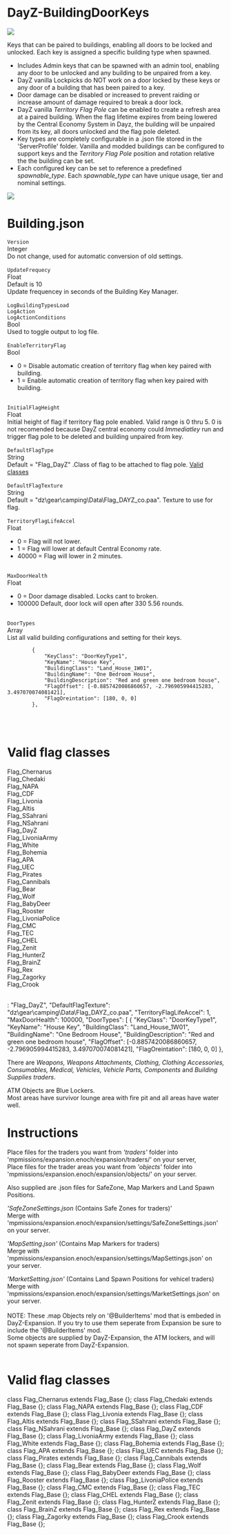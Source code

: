# DayZ-BuildingDoorKeys
![](https://github.com/mgkelley/DayZ-BuildingDoorKeys/blob/main/ScreenShots/BuildingDoorKeys.png?raw=true)

Keys that can be paired to buildings, enabling all doors to be locked and unlocked.
Each key is assigned a specific building type when spawned.
* Includes Admin keys that can be spawned with an admin tool, enabling any door to be unlocked and any building to be unpaired from a key.
* DayZ vanilla Lockpicks do NOT work on a door locked by these keys or any door of a building that has been paired to a key.
* Door damage can be disabled or increased to prevent raiding or increase amount of damage required to break a door lock.
* DayZ vanilla _Territory Flag Pole_ can be enabled to create a refresh area at a paired building. When the flag lifetime expires from being lowered by the Central Economy System in Dayz, the building will be unpaired from its key, all doors unlocked and the flag pole deleted.
* Key types are completely configurable in a .json file stored in the 'ServerProfile' folder. Vanilla and modded buildings can be configured to support keys and the _Territory Flag Pole_ position and rotation relative the the building can be set.
* Each configured key can be set to reference a predefined _spawnable_type_. Each _spawnable_type_ can have unique usage, tier and nominal settings.

![](https://github.com/mgkelley/DayZ-BuildingDoorKeys/blob/main/ScreenShots/Proccess.png?raw=true)

# Building.json
```Version```
<br> 
Integer<br>
Do not change, used for automatic conversion of old settings.
<br>
<br>
```UpdateFrequecy```<br>
Float<br>
Default is 10<br>
Update frequencey in seconds of the Building Key Manager.
<br>
<br>
```LogBuildingTypesLoad```<br>
```LogAction```<br>
```LogActionConditions```<br>
Bool<br>
Used to toggle output to log file.
<br>
<br>
```EnableTerritoryFlag```<br>
Bool
* 0 = Disable automatic creation of territory flag when key paired with building.
* 1 = Enable automatic creation of territory flag when key paired with building.

<br>```InitialFlagHeight```<br>
Float<br>
Initial height of flag if territory flag pole enabled. Valid range is 0 thru 5. 0 is not recomended because DayZ central economy could _Immediatley_ run and trigger flag pole to be deleted and building unpaired from key.
<br>
<br>
```DefaultFlagType```<br>
String<br>
Default = "Flag_DayZ" .Class of flag to be attached to flag pole. [Valid classes](https://github.com/mgkelley/DayZ-BuildingDoorKeys/blob/main/ScreenShots/FlagClasses.md)
<br>
<br>
```DefaultFlagTexture```<br>
String<br>
Default = "dz\\gear\\camping\\Data\\Flag_DAYZ_co.paa". Texture to use for flag.
<br>
<br>
```TerritoryFlagLifeAccel```<br>
Float
* 0 = Flag will not lower.
* 1 = Flag will lower at default Central Economy rate.
* 40000 = Flag will lower in 2 minutes.

<br>```MaxDoorHealth```<br>
Float
* 0 = Door damage disabled. Locks cant to broken.
* 100000  Default, door lock will open after 330 5.56 rounds.

<br>```DoorTypes```<br>
Array<br>
List all valid building configurations and setting for their keys.
```
        {
            "KeyClass": "DoorKeyType1",
            "KeyName": "House Key",
            "BuildingClass": "Land_House_1W01",
            "BuildingName": "One Bedroom House",
            "BuildingDescription": "Red and green one bedroom house",
            "FlagOffset": [-0.8857420086860657, -2.796905994415283, 3.497070074081421],
            "FlagOreintation": [180, 0, 0]
        },
```
<br>
<br>

# Valid flag classes
Flag_Chernarus<br>
Flag_Chedaki<br>
Flag_NAPA<br>
Flag_CDF<br>
Flag_Livonia<br>
Flag_Altis<br>
Flag_SSahrani<br>
Flag_NSahrani<br>
Flag_DayZ<br>
Flag_LivoniaArmy<br>
Flag_White<br>
Flag_Bohemia<br>
Flag_APA<br>
Flag_UEC<br>
Flag_Pirates<br>
Flag_Cannibals<br>
Flag_Bear<br>
Flag_Wolf<br>
Flag_BabyDeer<br>
Flag_Rooster<br>
Flag_LivoniaPolice<br>
Flag_CMC<br>
Flag_TEC<br>
Flag_CHEL<br>
Flag_Zenit<br>
Flag_HunterZ<br>
Flag_BrainZ<br>
Flag_Rex<br>
Flag_Zagorky<br>
Flag_Crook<br><br>

: "Flag_DayZ",
    "DefaultFlagTexture": "dz\\gear\\camping\\Data\\Flag_DAYZ_co.paa",
    "TerritoryFlagLifeAccel": 1,
    "MaxDoorHealth": 100000,
    "DoorTypes": [
        {
            "KeyClass": "DoorKeyType1",
            "KeyName": "House Key",
            "BuildingClass": "Land_House_1W01",
            "BuildingName": "One Bedroom House",
            "BuildingDescription": "Red and green one bedroom house",
            "FlagOffset": [-0.8857420086860657, -2.796905994415283, 3.497070074081421],
            "FlagOreintation": [180, 0, 0]
        },

        

There are _Weapons, Weapons Attachments, Clothing, Clothing Accessories, Consumables, Medical, Vehicles, Vehicle Parts, Components_ and _Building Supplies traders_.

ATM Objects are Blue Lockers.
<br />Most areas have survivor lounge area with fire pit and all areas have water well.

# Instructions
Place files for the traders you want from _'traders'_ folder into 'mpmissions/expansion.enoch/expansion/traders/' on your server,<br />
Place files for the trader areas you want from _'objects'_ folder into 'mpmissions/expansion.enoch/expansion/objects/' on your server.

Also supplied are .json files for SafeZone, Map Markers and Land Spawn Positions.<br />

_'SafeZoneSettings.json_ (Contains Safe Zones for traders)'<br />
Merge with 'mpmissions/expansion.enoch/expansion/settings/SafeZoneSettings.json' on your server.<br />

_'MapSetting.json'_ (Contains Map Markers for traders) <br />
Merge with 'mpmissions/expansion.enoch/expansion/settings/MapSettings.json' on your server.<br />

_'MarketSetting.json'_ (Contains Land Spawn Positions for vehicel traders)<br/>
Merge with 'mpmissions/expansion.enoch/expansion/settings/MarketSettings.json' on your server.<br />
<br />
NOTE: These .map Objects rely on '@BuilderItems' mod that is embeded in DayZ-Expansion. If you try to use them seperate from Expansion
be sure to include the '@BuilderItems' mod.<br />
Some objects are supplied by DayZ-Expansion, the ATM lockers, and will not spawn seperate from DayZ-Expansion.<br />
<br />

# Valid flag classes
class Flag_Chernarus extends Flag_Base {};
class Flag_Chedaki extends Flag_Base {};
class Flag_NAPA extends Flag_Base {};
class Flag_CDF extends Flag_Base {};
class Flag_Livonia extends Flag_Base {};
class Flag_Altis extends Flag_Base {};
class Flag_SSahrani extends Flag_Base {};
class Flag_NSahrani extends Flag_Base {};
class Flag_DayZ extends Flag_Base {};
class Flag_LivoniaArmy extends Flag_Base {};
class Flag_White extends Flag_Base {};
class Flag_Bohemia extends Flag_Base {};
class Flag_APA extends Flag_Base {};
class Flag_UEC extends Flag_Base {};
class Flag_Pirates extends Flag_Base {};
class Flag_Cannibals extends Flag_Base {};
class Flag_Bear extends Flag_Base {};
class Flag_Wolf extends Flag_Base {};
class Flag_BabyDeer extends Flag_Base {};
class Flag_Rooster extends Flag_Base {};
class Flag_LivoniaPolice extends Flag_Base {};
class Flag_CMC extends Flag_Base {};
class Flag_TEC extends Flag_Base {};
class Flag_CHEL extends Flag_Base {};
class Flag_Zenit extends Flag_Base {};
class Flag_HunterZ extends Flag_Base {};
class Flag_BrainZ extends Flag_Base {};
class Flag_Rex extends Flag_Base {};
class Flag_Zagorky extends Flag_Base {};
class Flag_Crook extends Flag_Base {};
